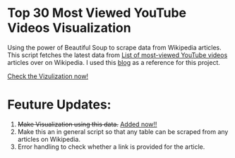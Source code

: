 # Top 30 Most Viewed YouTube Videos Visualization

Using the power of Beautiful Soup to scrape data from Wikipedia articles. 
This script fetches the latest data from [List of most-viewed YouTube videos](https://en.wikipedia.org/wiki/List_of_most-viewed_YouTube_videos) articles over on Wikipedia.
I used this [blog](https://www.pylenin.com/blogs/web-scraping-python-bs4/) as a reference for this project.

[Check the Vizulization now!](https://public.tableau.com/app/profile/nagarajan4395/viz/Top30MostViewedYouTubeVideosVisualization/DashBoard)

# Feuture Updates:

1. ~~Make Visualization using this data.~~ [Added now!!](https://public.tableau.com/app/profile/nagarajan4395/viz/Top30MostViewedYouTubeVideosVisualization/DashBoard)
2. Make this an in general script so that any table can be scraped from any articles on Wikipedia.
3. Error handling to check whether a link is provided for the article.
